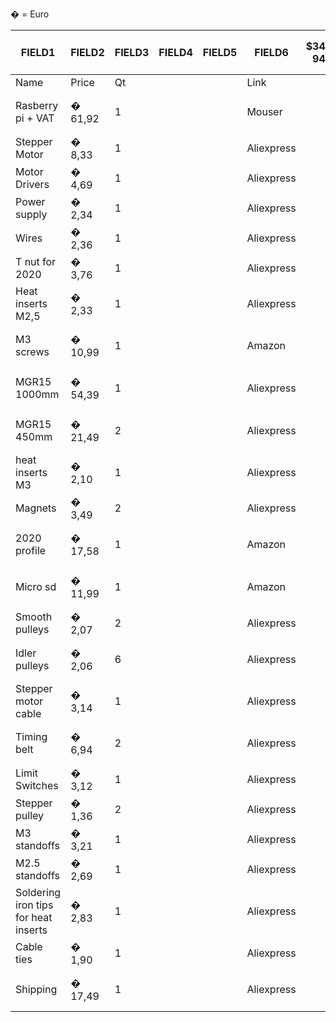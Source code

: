 � = Euro

|FIELD1                              |FIELD2   |FIELD3|FIELD4|FIELD5|FIELD6    |$349	94|� 300	22|
|------------------------------------|---------|----- |------|------|----------|-------|--------|
|Name                                |Price     |Qt   |      |      |Link      |       |Total		 |
|Rasberry pi + VAT                   | � 61,92 |1    |      |      |Mouser    |       |� 61	92 |
|Stepper Motor                       | � 8,33  |1    |      |      |Aliexpress|       |� 8	33  |
|Motor Drivers                       | � 4,69  |1    |      |      |Aliexpress|       |� 4	69  |
|Power supply                        | � 2,34  |1    |      |      |Aliexpress|       |� 2	34  |
|Wires                               | � 2,36  |1    |      |      |Aliexpress|       |� 2	36  |
|T nut for 2020                      | � 3,76  |1    |      |      |Aliexpress|       |� 3	76  |
|Heat inserts M2,5                   | � 2,33  |1    |      |      |Aliexpress|       |� 2     |
|M3 screws                           | � 10,99 |1    |      |      |Amazon    |       |� 10	99 |
|MGR15 1000mm                        | � 54,39 |1    |      |      |Aliexpress|       |� 54	39 |
|MGR15 450mm                         | � 21,49 |2    |      |      |Aliexpress|       |� 42	98 |
|heat inserts M3                     | � 2,10  |1    |      |      |Aliexpress|       |� 2	10  |
|Magnets                             | � 3,49  |2    |      |      |Aliexpress|       |� 6	98  |
|2020 profile                        | � 17,58 |1    |      |      |Amazon    |       |� 17	58 |
|Micro sd                            | � 11,99 |1    |      |      |Amazon    |       |� 11	99 |
|Smooth pulleys                      | � 2,07  |2    |      |      |Aliexpress|       |� 4	14  |
|Idler pulleys                       | � 2,06  |6    |      |      |Aliexpress|       |� 12	36 |
|Stepper motor cable                 | � 3,14  |1    |      |      |Aliexpress|       |� 3	14  |
|Timing belt                         | � 6,94  |2    |      |      |Aliexpress|       |� 13	88 |
|Limit Switches                      | � 3,12  |1    |      |      |Aliexpress|       |� 3	12  |
|Stepper pulley                      | � 1,36  |2    |      |      |Aliexpress|       |� 2	72  |
|M3 standoffs                        | � 3,21  |1    |      |      |Aliexpress|       |� 3	21  |
|M2.5 standoffs                      | � 2,69  |1    |      |      |Aliexpress|       |� 2	69  |
|Soldering iron tips for heat inserts| � 2,83  |1    |      |      |Aliexpress|       |� 2	83  |
|Cable ties                          | � 1,90  |1    |      |      |Aliexpress|       |� 1	90  |
|Shipping                            | � 17,49 |1    |      |      |Aliexpress|       |� 17	49 |

